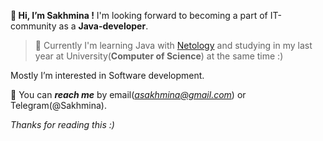 **👋 Hi, I’m Sakhmina !**
I'm looking forward to becoming a part of IT-community as a **Java-developer**.

>🌱 Currently I'm learning Java with [Netology](https://netology.ru/programs/java-developer) and studying in my last year at University(**Computer of Science**)
at the same time :)


Mostly I’m interested in Software development. 

💌 You can ***reach me*** by email(*asakhmina@gmail.com*) or Telegram(@Sakhmina).


*Thanks for reading this :)*
<!---
A-Sakhmina/A-Sakhmina is a ✨ special ✨ repository because its `README.md` (this file) appears on your GitHub profile.
You can click the Preview link to take a look at your changes.
--->
